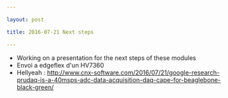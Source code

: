 ```yaml
---

layout: post

title: 2016-07-21 Next steps

---
```



-   Working on a presentation for the next steps of these modules
-   Envoi a edgeflex d'un HV7360
-   Hellyeah :
    http://www.cnx-software.com/2016/07/21/google-research-prudaq-is-a-40msps-adc-data-acquisition-daq-cape-for-beaglebone-black-green/

